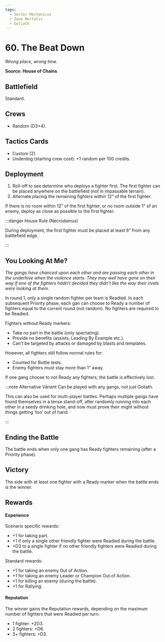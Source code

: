 ```yaml
---
tags:
  - Sector Mechanicus
  - Zone Mortalis
  - Goliath
---
```


# 60. The Beat Down

_Wrong place, wrong time._

**Source: House of Chains**

## Battlefield

Standard.

## Crews

- Random (D3+4).

## Tactics Cards

- Custom (2).
- Underdog (starting crew cost): +1 random per 100 credits.

## Deployment

1. Roll-off to see determine who deploys a fighter first. The first fighter can be placed anywhere on the battlefield (not in impassable terrain).
1. Alternate placing the remaining fighters within 12” of the first fighter.

If there is no room within 12” of the first fighter, or no room outside 1” of an enemy, deploy as close as possible to the first fighter.

:::danger House Rule (Necrodamus)

During deployment, the first fighter must be placed at least 6” from any battlefield edge.

:::

## You Looking At Me?

_The gangs have chanced upon each other and are passing each other in the underhive when the violence starts. They may well have gone on their way if one of the fighters hadn’t decided they didn’t like the way their rivals were looking at them._

In round 1, only a single random fighter per team is Readied.
In each subsequent Priority phase, each gan can choose to Ready a number of fighters equal to the current round (not random). No fighters are required to be Readied.

Fighters without Ready markers:

- Take no part in the battle (only spectating).
- Provide no benefits (assists, Leading By Example etc.).
- Can't be targeted by attacks or damaged by blasts and templates.

However, all fighters still follow normal rules for:

- Counted for Bottle tests.
- Enemy fighters must stay more than 1” away.

If one gang choose to not Ready any fighters, the battle is effectively lost.

:::note Alternative Variant
Can be played with any gangs, not just Goliath.

This can also be used for multi-player battles. Perhaps multiple gangs have found themselves in a tense stand-off, after randomly running into each other in a seedy drinking hole, and now must prove their might without things getting ‘too’ out of hand.

:::

## Ending the Battle

The battle ends when only one gang has Ready fighters remaining (after a Priority phase).

## Victory

The side with at least one fighter with a Ready marker when the battle ends is the winner.

## Rewards

#### Experience

Scenario specific rewards:

- +1 for taking part.
- +1 if only a single other friendly fighter were Readied during the battle.
- +D3 to a single fighter if no other friendly fighters were Readied during the battle.

Standard rewards:

- +1 for taking an enemy Out of Action.
- +1 for taking an enemy Leader or Champion Out of Action.
- +1 for killing an enemy (during the battle).
- +1 for Rallying.

#### Reputation

The winner gains the Reputation rewards, depending on the maximum number of fighters that were Readied per turn:

- 1 fighter: +2D3.
- 2 fighters: +D6.
- 3+ fighters: +D3.
